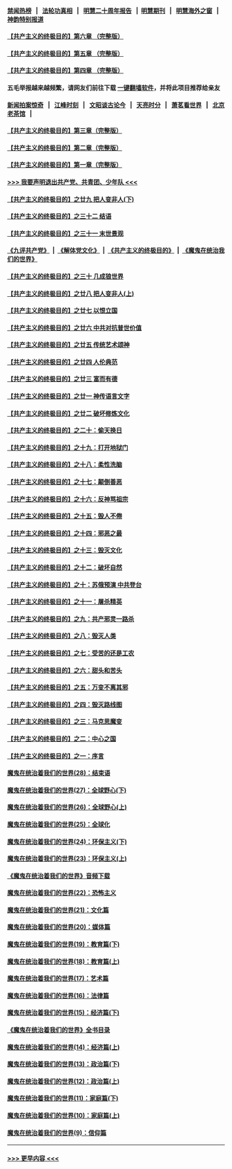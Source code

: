#### [禁闻热榜](热点新闻.md?=0)  &nbsp;&nbsp;|&nbsp;&nbsp; [法轮功真相](https://github.com/gfw-breaker/truth/blob/master/README.md?=0) &nbsp;&nbsp;|&nbsp;&nbsp; [明慧二十周年报告](https://github.com/gfw-breaker/mh-reports/blob/master/README.md?=0) &nbsp;&nbsp;|&nbsp;&nbsp;[明慧期刊](https://github.com/gfw-breaker/mh-qikan) &nbsp;&nbsp;|&nbsp;&nbsp; [明慧海外之窗](https://github.com/gfw-breaker/mh-news/blob/master/README.md?=0) &nbsp;&nbsp;|&nbsp;&nbsp; [神韵特别报道](https://github.com/gfw-breaker/mh-news/blob/master/shenyun.md?=0)
#### [【共产主义的终极目的】第六章 （完整版）](../pages/nsc422/n11428913.md?t=03070331) 
#### [【共产主义的终极目的】第五章 （完整版）](../pages/nsc422/n11428912.md?t=03070331) 
#### [【共产主义的终极目的】第四章 （完整版）](../pages/nsc422/n11428907.md?t=03070331) 
#### 五毛举报越来越频繁，请网友们前往下载 [一键翻墙软件](https://github.com/gfw-breaker/ssr-accounts)，并将此项目推荐给亲友
#### [新闻拍案惊奇](https://github.com/gfw-breaker/banned-news/blob/master/pages/link4.md) &nbsp;&nbsp;|&nbsp;&nbsp; [江峰时刻](https://github.com/gfw-breaker/banned-news/blob/master/pages/link4.md) &nbsp;&nbsp;|&nbsp;&nbsp; [文昭谈古论今](https://github.com/gfw-breaker/banned-news/blob/master/pages/link4.md) &nbsp;&nbsp;|&nbsp;&nbsp; [天亮时分](https://github.com/gfw-breaker/banned-news/blob/master/pages/link4.md) &nbsp;&nbsp;|&nbsp;&nbsp; [萧茗看世界](https://github.com/gfw-breaker/banned-news/blob/master/pages/link4.md) &nbsp;&nbsp;|&nbsp;&nbsp; [北京老茶馆](https://github.com/gfw-breaker/banned-news/blob/master/pages/link4.md) &nbsp;&nbsp;|&nbsp;&nbsp; 
#### [【共产主义的终极目的】第三章（完整版）](../pages/nsc422/n11428848.md?t=03070331) 
#### [【共产主义的终极目的】第二章（完整版）](../pages/nsc422/n11428831.md?t=03070331) 
#### [【共产主义的终极目的】第一章（完整版）](../pages/nsc422/n11417651.md?t=03070331) 
#### [>>> 我要声明退出共产党、共青团、少年队 <<<](https://github.com/begood0513/goodnews/blob/master/quit/letter.md) 
#### [【共产主义的终极目的】之廿九 把人变非人(下)](../pages/nsc422/n11344140.md?t=03070331) 
#### [【共产主义的终极目的】之三十二 结语](../pages/nsc422/n11360535.md?t=03070331) 
#### [【共产主义的终极目的】之三十一 末世景观](../pages/nsc422/n11351129.md?t=03070331) 
#### [《九评共产党》](https://github.com/begood0513/9ping.md/blob/master/README.md) &nbsp;|&nbsp; [《解体党文化》](../../../../jtdwh.md/blob/master/README.md)  &nbsp;|&nbsp; [《共产主义的终极目的》](../../../../gczydzjmd.md/blob/master/README.md) &nbsp;|&nbsp; [《魔鬼在统治我们的世界》](../../../../mgztzwmdsj.md/blob/master/README.md) 
#### [【共产主义的终极目的】之三十 几成狼世界](../pages/nsc422/n11348280.md?t=03070331) 
#### [【共产主义的终极目的】之廿八 把人变非人(上)](../pages/nsc422/n11340492.md?t=03070331) 
#### [【共产主义的终极目的】之廿七 以恨立国](../pages/nsc422/n11336944.md?t=03070331) 
#### [【共产主义的终极目的】之廿六 中共对抗普世价值](../pages/nsc422/n11324785.md?t=03070331) 
#### [【共产主义的终极目的】之廿五 传统艺术颂神](../pages/nsc422/n11296396.md?t=03070331) 
#### [【共产主义的终极目的】之廿四 人伦典范](../pages/nsc422/n11296397.md?t=03070331) 
#### [【共产主义的终极目的】之廿三 富而有德](../pages/nsc422/n11283598.md?t=03070331) 
#### [【共产主义的终极目的】之廿一 神传语言文字](../pages/nsc422/n11263265.md?t=03070331) 
#### [【共产主义的终极目的】之廿二 破坏修炼文化](../pages/nsc422/n11245728.md?t=03070331) 
#### [【共产主义的终极目的】之二十：偷天换日](../pages/nsc422/n11238846.md?t=03070331) 
#### [【共产主义的终极目的】之十九：打开地狱门](../pages/nsc422/n11206376.md?t=03070331) 
#### [【共产主义的终极目的】之十八：柔性洗脑](../pages/nsc422/n11199994.md?t=03070331) 
#### [【共产主义的终极目的】之十七：颠倒善恶](../pages/nsc422/n11179782.md?t=03070331) 
#### [【共产主义的终极目的】之十六：反神骂祖宗](../pages/nsc422/n11166798.md?t=03070331) 
#### [【共产主义的终极目的】之十五：毁人不倦](../pages/nsc422/n11166792.md?t=03070331) 
#### [【共产主义的终极目的】之十四：邪恶之最](../pages/nsc422/n11150249.md?t=03070331) 
#### [【共产主义的终极目的】之十三：毁灭文化](../pages/nsc422/n11135227.md?t=03070331) 
#### [【共产主义的终极目的】之十二：破坏自然](../pages/nsc422/n11135214.md?t=03070331) 
#### [【共产主义的终极目的】之十：苏俄预演 中共登台](../pages/nsc422/n11118424.md?t=03070331) 
#### [【共产主义的终极目的】之十一：屠杀精英](../pages/nsc422/n11118442.md?t=03070331) 
#### [【共产主义的终极目的】之九：共产邪灵一路杀](../pages/nsc422/n11114139.md?t=03070331) 
#### [【共产主义的终极目的】之八：毁灭人类](../pages/nsc422/n11108503.md?t=03070331) 
#### [【共产主义的终极目的】之七：受苦的还是工农](../pages/nsc422/n11101809.md?t=03070331) 
#### [【共产主义的终极目的】之六：甜头和苦头](../pages/nsc422/n11096971.md?t=03070331) 
#### [【共产主义的终极目的】之五：万变不离其邪](../pages/nsc422/n11091285.md?t=03070331) 
#### [【共产主义的终极目的】之四：毁灭路线图](../pages/nsc422/n11086284.md?t=03070331) 
#### [【共产主义的终极目的】之三：马克思魔变](../pages/nsc422/n11061941.md?t=03070331) 
#### [【共产主义的终极目的】之二：中心之国](../pages/nsc422/n11047728.md?t=03070331) 
#### [【共产主义的终极目的】之一：序言](../pages/nsc422/n11086077.md?t=03070331) 
#### [魔鬼在统治着我们的世界(28)：结束语](../pages/nsc422/n10936246.md?t=03070331) 
#### [魔鬼在统治着我们的世界(27)：全球野心(下)](../pages/nsc422/n10928319.md?t=03070331) 
#### [魔鬼在统治着我们的世界(26)：全球野心(上)](../pages/nsc422/n10900318.md?t=03070331) 
#### [魔鬼在统治着我们的世界(25)：全球化](../pages/nsc422/n10788205.md?t=03070331) 
#### [魔鬼在统治着我们的世界(24)：环保主义(下)](../pages/nsc422/n10695307.md?t=03070331) 
#### [魔鬼在统治着我们的世界(23)：环保主义(上)](../pages/nsc422/n10688613.md?t=03070331) 
#### [《魔鬼在统治着我们的世界》音频下载](../pages/nsc422/n10635553.md?t=03070331) 
#### [魔鬼在统治着我们的世界(22)：恐怖主义](../pages/nsc422/n10614727.md?t=03070331) 
#### [魔鬼在统治着我们的世界(21)：文化篇](../pages/nsc422/n10597706.md?t=03070331) 
#### [魔鬼在统治着我们的世界(20)：媒体篇](../pages/nsc422/n10586579.md?t=03070331) 
#### [魔鬼在统治着我们的世界(19)：教育篇(下)](../pages/nsc422/n10564808.md?t=03070331) 
#### [魔鬼在统治着我们的世界(18)：教育篇(上)](../pages/nsc422/n10526970.md?t=03070331) 
#### [魔鬼在统治着我们的世界(17)：艺术篇](../pages/nsc422/n10499093.md?t=03070331) 
#### [魔鬼在统治着我们的世界(16)：法律篇](../pages/nsc422/n10485969.md?t=03070331) 
#### [魔鬼在统治着我们的世界(15)：经济篇(下)](../pages/nsc422/n10469975.md?t=03070331) 
#### [《魔鬼在统治着我们的世界》全书目录](../pages/nsc422/n10464261.md?t=03070331) 
#### [魔鬼在统治着我们的世界(14)：经济篇(上)](../pages/nsc422/n10457370.md?t=03070331) 
#### [魔鬼在统治着我们的世界(13)：政治篇(下)](../pages/nsc422/n10448270.md?t=03070331) 
#### [魔鬼在统治着我们的世界(12)：政治篇(上)](../pages/nsc422/n10444576.md?t=03070331) 
#### [魔鬼在统治着我们的世界(11)：家庭篇(下)](../pages/nsc422/n10440961.md?t=03070331) 
#### [魔鬼在统治着我们的世界(10)：家庭篇(上)](../pages/nsc422/n10435448.md?t=03070331) 
#### [魔鬼在统治着我们的世界(9)：信仰篇](../pages/nsc422/n10432159.md?t=03070331) 

----
#### [ >>> 更早内容 <<< ](../indexes/nsc422-earlier.md)
